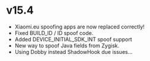 # v15.4

- Xiaomi.eu spoofing apps are now replaced correctly!
- Fixed BUILD_ID / ID spoof code.
- Added DEVICE_INITIAL_SDK_INT spoof support
- New way to spoof Java fields from Zygisk.
- Using Dobby instead ShadowHook due issues...